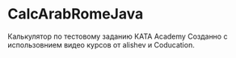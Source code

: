 # CalcArabRomeJava
Калькулятор по тестовому заданию КАТА Academy
Созданно с использовнием видео курсов от alishev и Coducation. 
